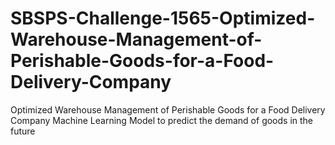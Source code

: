 # SBSPS-Challenge-1565-Optimized-Warehouse-Management-of-Perishable-Goods-for-a-Food-Delivery-Company
Optimized Warehouse Management of Perishable Goods for a Food Delivery Company
Machine Learning Model to predict the demand of goods in the future

